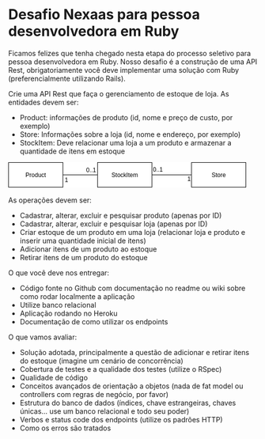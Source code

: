 # Desafio Nexaas para pessoa desenvolvedora em Ruby

Ficamos felizes que tenha chegado nesta etapa do processo seletivo para pessoa desenvolvedora em Ruby. Nosso desafio é a construção de uma API Rest, obrigatoriamente você deve implementar uma solução com Ruby (preferencialmente utilizando Rails).

Crie uma API Rest que faça o gerenciamento de estoque de loja. As entidades devem ser: 
- Product: informações de produto (id, nome e preço de custo, por exemplo)
- Store: Informações sobre a loja (id, nome e endereço, por exemplo)
- StockItem: Deve relacionar uma loja a um produto e armazenar a quantidade de itens em estoque

![Diagrama de domínio](assets/domain-diagram.png)

As operações devem ser:
- Cadastrar, alterar, excluir e pesquisar produto (apenas por ID) 
- Cadastrar, alterar, excluir e pesquisar loja (apenas por ID) 
- Criar estoque de um produto em uma loja (relacionar loja e produto e inserir uma quantidade inicial de itens)
- Adicionar itens de um produto ao estoque
- Retirar itens de um produto do estoque

O que você deve nos entregar:
- Código fonte no Github com documentação no readme ou wiki sobre como rodar localmente a aplicação
- Utilize banco relacional
- Aplicação rodando no Heroku
- Documentação de como utilizar os endpoints

O que vamos avaliar:
- Solução adotada, principalmente a questão de adicionar e retirar itens do estoque (imagine um cenário de concorrência)
- Cobertura de testes e a qualidade dos testes (utilize o RSpec)
- Qualidade de código
- Conceitos avançados de orientação a objetos (nada de fat model ou controllers com regras de negócio, por favor)
- Estrutura do banco de dados (índices, chave estrangeiras, chaves únicas… use um banco relacional e todo seu poder)
- Verbos e status code dos endpoints (utilize os padrões HTTP)
- Como os erros são tratados
